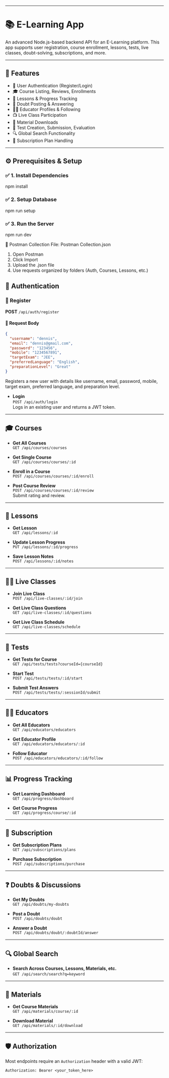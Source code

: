 
---

# 📚 E-Learning App

An advanced Node.js-based backend API for an E-Learning platform. This app supports user registration, course enrollment, lessons, tests, live classes, doubt-solving, subscriptions, and more.

---

## 🚀 Features

- 🔐 User Authentication (Register/Login)
- 🎓 Course Listing, Reviews, Enrollments
- 📘 Lessons & Progress Tracking
- 💬 Doubt Posting & Answering
- 🧑‍🏫 Educator Profiles & Following
- 📺 Live Class Participation
- 📄 Material Downloads
- 🧪 Test Creation, Submission, Evaluation
- 🔍 Global Search Functionality
- 💎 Subscription Plan Handling

---

## ⚙️ Prerequisites & Setup

### ✅ 1. Install Dependencies
npm install

### ✅ 2. **Setup Database**
npm run setup

### ✅ 3. Run the Server
npm run dev

🔗 Postman Collection
File: Postman Collection.json
 1. Open Postman
 2. Click Import
 3. Upload the .json file
 4. Use requests organized by folders (Auth, Courses, Lessons, etc.)

## 🚀 Authentication

### 🔐 Register

**POST** `/api/auth/register`

#### 📝 Request Body
```json
{
  "username": "dennis",
  "email": "dennis@gmail.com",
  "password": "123456",
  "mobile": "1234567891",
  "targetExam": "JEE",
  "preferredLanguage": "English",
  "preparationLevel": "Great"
}
```
  
  Registers a new user with details like username, email, password, mobile, target exam, preferred language, and preparation level.

- **Login**  
  `POST /api/auth/login`  
  Logs in an existing user and returns a JWT token.

---

## 🎓 Courses

- **Get All Courses**  
  `GET /api/courses/courses`  

- **Get Single Course**  
  `GET /api/courses/courses/:id`  

- **Enroll in a Course**  
  `POST /api/courses/courses/:id/enroll`  

- **Post Course Review**  
  `POST /api/courses/courses/:id/review`  
  Submit rating and review.

---

## 📘 Lessons

- **Get Lesson**  
  `GET /api/lessons/:id`  

- **Update Lesson Progress**  
  `PUT /api/lessons/:id/progress`  

- **Save Lesson Notes**  
  `POST /api/lessons/:id/notes`  

---

## 🧑‍🏫 Live Classes

- **Join Live Class**  
  `POST /api/live-classes/:id/join`  

- **Get Live Class Questions**  
  `GET /api/live-classes/:id/questions`  

- **Get Live Class Schedule**  
  `GET /api/live-classes/schedule`  

---

## 🧪 Tests

- **Get Tests for Course**  
  `GET /api/tests/tests?courseId={courseId}`  

- **Start Test**  
  `POST /api/tests/tests/:id/start`  

- **Submit Test Answers**  
  `POST /api/tests/tests/:sessionId/submit`  

---

## 🧑‍🎓 Educators

- **Get All Educators**  
  `GET /api/educators/educators`  

- **Get Educator Profile**  
  `GET /api/educators/educators/:id`  

- **Follow Educator**  
  `POST /api/educators/educators/:id/follow`  

---

## 📊 Progress Tracking

- **Get Learning Dashboard**  
  `GET /api/progress/dashboard`  

- **Get Course Progress**  
  `GET /api/progress/course/:id`  

---

## 💎 Subscription

- **Get Subscription Plans**  
  `GET /api/subscriptions/plans`  

- **Purchase Subscription**  
  `POST /api/subscriptions/purchase`  

---

## ❓ Doubts & Discussions

- **Get My Doubts**  
  `GET /api/doubts/my-doubts`  

- **Post a Doubt**  
  `POST /api/doubts/doubt`  

- **Answer a Doubt**  
  `POST /api/doubts/doubt/:doubtId/answer`  

---

## 🔍 Global Search

- **Search Across Courses, Lessons, Materials, etc.**  
  `GET /api/search/search?q=keyword`  

---

## 📂 Materials

- **Get Course Materials**  
  `GET /api/materials/course/:id`  

- **Download Material**  
  `GET /api/materials/:id/download`  

---

## 🛡️ Authorization

Most endpoints require an `Authorization` header with a valid JWT:
```http
Authorization: Bearer <your_token_here>

